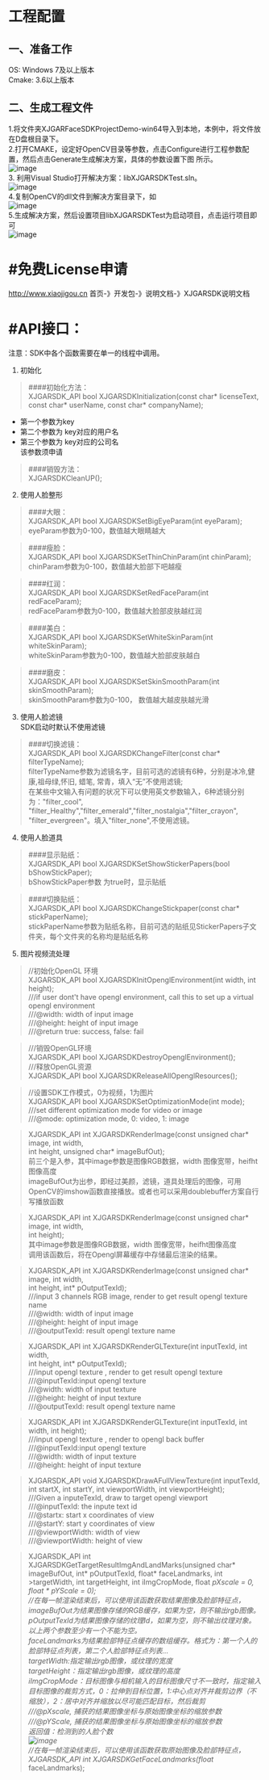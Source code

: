 工程配置
===============

一、准备工作<br>
--------------------
OS: Windows 7及以上版本<br>
Cmake: 3.6以上版本<br>

二、生成工程文件<br>
---------------------
1.将文件夹XJGARFaceSDKProjectDemo-win64导入到本地，本例中，将文件放在D盘根目录下。<br>
2.打开CMAKE，设定好OpenCV目录等参数，点击Configure进行工程参数配置，然后点击Generate生成解决方案，具体的参数设置下图 所示。 <br>
![image](https://github.com/TeacherLuo/XJGARSDKDemoApp-Win64/raw/master/ImageCache/1.png)<br>
3. 利用Visual Studio打开解决方案：libXJGARSDKTest.sln。<br>
![image](https://github.com/TeacherLuo/XJGARSDKDemoApp-Win64/raw/master/ImageCache/2.png)<br>
4.复制OpenCV的dll文件到解决方案目录下，如<br>
![image](https://github.com/TeacherLuo/XJGARSDKDemoApp-Win64/raw/master/ImageCache/3.png)<br>
5.生成解决方案，然后设置项目libXJGARSDKTest为启动项目，点击运行项目即可<br>
![image](https://github.com/TeacherLuo/XJGARSDKDemoApp-Win64/raw/master/ImageCache/4.png)<br>


#免费License申请
====================
http://www.xiaojigou.cn 首页-》开发包-》说明文档-》XJGARSDK说明文档

#API接口：<br>
=====================
注意：SDK中各个函数需要在单一的线程中调用。<br>
1.	初始化<br>
>####初始化方法：<br>
XJGARSDK_API bool XJGARSDKInitialization(const char* licenseText, 
	const char* userName, const char* companyName);<br>
* 第一个参数为key<br>
* 第二个参数为 key对应的用户名<br>
* 第三个参数为 key对应的公司名<br>
该参数须申请<br>

>####销毁方法：<br>
XJGARSDKCleanUP();<br>

2.	使用人脸整形<br>
>####大眼：<br>
XJGARSDK_API bool XJGARSDKSetBigEyeParam(int eyeParam);<br>
eyeParam参数为0-100，数值越大眼睛越大<br>

>####瘦脸：<br>
XJGARSDK_API bool XJGARSDKSetThinChinParam(int chinParam); <br>
chinParam参数为0-100，数值越大脸部下吧越瘦<br>

>####红润：<br>
XJGARSDK_API bool XJGARSDKSetRedFaceParam(int redFaceParam); <br>
redFaceParam参数为0-100，数值越大脸部皮肤越红润<br>

>####美白：<br>
XJGARSDK_API bool XJGARSDKSetWhiteSkinParam(int whiteSkinParam); <br>
whiteSkinParam参数为0-100，数值越大脸部皮肤越白<br>

>####磨皮：<br>
XJGARSDK_API bool XJGARSDKSetSkinSmoothParam(int skinSmoothParam); <br>
skinSmoothParam参数为0-100， 数值越大越皮肤越光滑<br>

3.	使用人脸滤镜<br>
SDK启动时默认不使用滤镜<br>
>####切换滤镜：<br>
XJGARSDK_API bool XJGARSDKChangeFilter(const char*  filterTypeName);<br>
filterTypeName参数为滤镜名字，目前可选的滤镜有6种，分别是冰冷,健康,祖母绿,怀旧, 蜡笔, 常青，填入“无”不使用滤镜;<br>
在某些中文输入有问题的状况下可以使用英文参数输入，6种滤镜分别为："filter_cool", <br>"filter_Healthy","filter_emerald","filter_nostalgia","filter_crayon", "filter_evergreen"。填入"filter_none",不使用滤镜。<br>

4.	使用人脸道具<br>
>####显示贴纸：<br>
XJGARSDK_API bool XJGARSDKSetShowStickerPapers(bool bShowStickPaper);<br>
bShowStickPaper参数 为true时，显示贴纸<br>

>####切换贴纸：<br>
XJGARSDK_API bool XJGARSDKChangeStickpaper(const char*  stickPaperName);<br>
stickPaperName参数为贴纸名称，目前可选的贴纸见StickerPapers子文件夹，每个文件夹的名称均是贴纸名称<br>
5.	图片视频流处理<br>
>//初始化OpenGL 环境<br>
>XJGARSDK_API bool XJGARSDKInitOpenglEnvironment(int width,	int height);<br>
>///if user dont't have opengl environment, call this to set up a virtual opengl environment<br>
>///@width:	width of input image<br>
>///@height: height of input image<br>
>///@return  true: success, false: fail<br>

>///销毁OpenGL环境<br>
>XJGARSDK_API bool XJGARSDKDestroyOpenglEnvironment();<br>
>///释放OpenGL资源<br>
>XJGARSDK_API bool XJGARSDKReleaseAllOpenglResources();<br>

>//设置SDK工作模式，0为视频，1为图片<br>
>XJGARSDK_API bool XJGARSDKSetOptimizationMode(int mode);<br>
>///set different optimization mode for video or image<br>
>///@mode:	optimization mode, 0: video, 1: image<br>

>XJGARSDK_API int XJGARSDKRenderImage(const unsigned char* image, int width,<br>
>	int height, unsigned char* imageBufOut);<br>
>前三个是入参，其中image参数是图像RGB数据，width 图像宽带，heifht图像高度<br>
>imageBufOut为出参，即经过美颜，滤镜，道具处理后的图像，可用OpenCV的imshow函数直接播放。或者也可以采用doublebuffer方案自行写播放函数<br>

>XJGARSDK_API int XJGARSDKRenderImage(const unsigned char* image, int width,<br>
>	int height);<br>
>其中image参数是图像RGB数据，width 图像宽带，heifht图像高度<br>
>调用该函数后，将在Opengl屏幕缓存中存储最后渲染的结果。<br>

>XJGARSDK_API int XJGARSDKRenderImage(const unsigned char* image, int width,<br>
>	int height, int* pOutputTexId);<br>
>///input 3 channels RGB image, render to get result opengl texture name<br>
>///@width:	width of input image<br>
>///@height: height of input image<br>
>///@outputTexId:	result opengl texture name<br>

>XJGARSDK_API int XJGARSDKRenderGLTexture(int inputTexId, int width, <br>
>	int height, int* pOutputTexId);<br>
>///input opengl texture , render to get result opengl texture <br>
>///@inputTexId:input opengl texture<br>
>///@width:	width of input texture<br>
>///@height: height of input texture<br>
>///@outputTexId:	result opengl texture name<br>

>XJGARSDK_API int XJGARSDKRenderGLTexture(int inputTexId, int width, int height);<br>
>///input opengl texture , render to opengl back buffer<br>
>///@inputTexId:input opengl texture<br>
>///@width:	width of input texture<br>
>///@height: height of input texture<br>

>XJGARSDK_API void XJGARSDKDrawAFullViewTexture(int inputTexId, int startX, int startY, int viewportWidth, int viewportHeight);<br>
>///Given a inputeTexId, draw to target opengl viewport<br>
>///@inputTexId: the inpute text id<br>
>///@startx: start x coordinates of view<br>
>///@startY: start y coordinates of view<br>
>///@viewportWidth: width of view<br>
>///@viewportWidth: height of view<br>

>XJGARSDK_API int XJGARSDKGetTargetResultImgAndLandMarks(unsigned char* imageBufOut, int* pOutputTexId, float* faceLandmarks, int >targetWidth, int targetHeight, int iImgCropMode, float *pXscale = 0, float * pYScale = 0);<br>
>//在每一帧渲染结束后，可以使用该函数获取结果图像及脸部特征点，<br>
>imageBufOut为结果图像存储的RGB缓存，如果为空，则不输出rgb图像。<br>
>pOutputTexId为结果图像存储的纹理Id，如果为空，则不输出纹理对象。<br>
>以上两个参数至少有一个不能为空。<br>
>faceLandmarks为结果脸部特征点缓存的数组缓存。格式为：第一个人的脸部特征点列表，第二个人脸部特征点列表…<br>
>targetWidth:指定输出rgb图像，或纹理的宽度<br>
>targetHeight：指定输出rgb图像，或纹理的高度<br>
>iImgCropMode：目标图像与相机输入的目标图像尺寸不一致时，指定输入目标图像的裁剪方式，0：拉伸到目标位置，1:中心点对齐并裁剪边界（不缩放），2：居中对齐并缩放以尽可能匹配目标，然后裁剪<br>
>///@pXscale, 捕获的结果图像坐标与原始图像坐标的缩放参数<br>
>///@pYScale, 捕获的结果图像坐标与原始图像坐标的缩放参数<br>
>返回值：检测到的人脸个数<br>
![image](https://github.com/TeacherLuo/XJGARSDKDemoApp-Win64/raw/master/ImageCache/5.png)<br>
>//在每一帧渲染结束后，可以使用该函数获取原始图像及脸部特征点，<br>
>XJGARSDK_API int XJGARSDKGetFaceLandmarks(float* faceLandmarks);<br>

